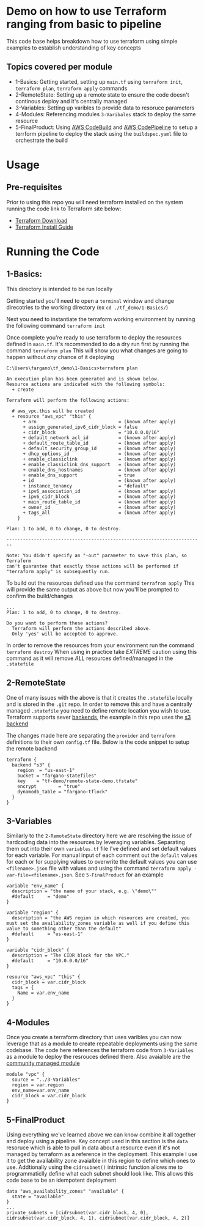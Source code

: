 # Demo on how to use Terraform ranging from basic to pipeline

This code base helps breakdown how to use terraform using simple examples to establish understanding of key concepts

## Topics covered per module

* 1-Basics: Getting started, setting up `main.tf` using `terraform init`, `terraform plan`, `terraform apply` commands
* 2-RemoteState: Setting up a remote state to ensure the code doesn't continous deploy and it's centrally managed
* 3-Variables: Setting up varibles to provide data to resoruce parameters
* 4-Modules: Referencing modules `3-Varibales` stack to deploy the same resource
* 5-FinalProduct: Using [AWS CodeBuild](https://aws.amazon.com/codebuild/) and [AWS CodePipeline](https://aws.amazon.com/codepipeline/) to setup a terrform pipeline to deploy the stack using the `buildspec.yaml` file to orchestrate the build 

# Usage

## Pre-requisites

Prior to using this repo you will need terraform installed on the system running the code link to Terraform site below:

* [Terraform Download](https://www.terraform.io/downloads.html)
* [Terraform Install Guide](https://learn.hashicorp.com/terraform/getting-started/install)

# Running the Code

## 1-Basics:

This directory is intended to be run locally

Getting started you'll need to open a `terminal` window and change direcotries to the working directory (ex `cd ./tf_demo/1-Basics/`)

Next you need to instantiate the terraform working environment by running the following command `terraform init`

Once complete you're ready to use terraform to deploy the resources defined in `main.tf`. It's recommended to do a dry run first by running the command `terraform plan`
This will show you what changes are going to happen without *any* chance of it deploying

```
C:\Users\fargano\tf_demo\1-Basics>terraform plan

An execution plan has been generated and is shown below.
Resource actions are indicated with the following symbols:
  + create

Terraform will perform the following actions:

  # aws_vpc.this will be created
  + resource "aws_vpc" "this" {
      + arn                              = (known after apply)
      + assign_generated_ipv6_cidr_block = false
      + cidr_block                       = "10.0.0.0/16"
      + default_network_acl_id           = (known after apply)
      + default_route_table_id           = (known after apply)
      + default_security_group_id        = (known after apply)
      + dhcp_options_id                  = (known after apply)
      + enable_classiclink               = (known after apply)
      + enable_classiclink_dns_support   = (known after apply)
      + enable_dns_hostnames             = (known after apply)
      + enable_dns_support               = true
      + id                               = (known after apply)
      + instance_tenancy                 = "default"
      + ipv6_association_id              = (known after apply)
      + ipv6_cidr_block                  = (known after apply)
      + main_route_table_id              = (known after apply)
      + owner_id                         = (known after apply)
      + tags_all                         = (known after apply)
    }

Plan: 1 to add, 0 to change, 0 to destroy.

------------------------------------------------------------------------

Note: You didn't specify an "-out" parameter to save this plan, so Terraform
can't guarantee that exactly these actions will be performed if
"terraform apply" is subsequently run.
```
To build out the resources defined use the command `terrafrom apply` 
This will provide the same output as above but now you'll be prompted to confirm the build/changes

```
...
Plan: 1 to add, 0 to change, 0 to destroy.

Do you want to perform these actions?
  Terraform will perform the actions described above.
  Only 'yes' will be accepted to approve.
```

In order to remove the resources from your environment run the command `terraform destroy`
When using in practice take *EXTREME* caution using this command as it will remove *ALL* resources defined/managed in the `.statefile`

## 2-RemoteState

One of many issues with the above is that it creates the `.statefile` locally and is stored in the `.git` repo. In order to remove this and have a centrally managed `.statefile` you need to define remote location you wish to use. Terraform supports sever [bankends](https://www.terraform.io/docs/language/settings/backends/index.html), the example in this repo uses the [s3 backend](https://www.terraform.io/docs/language/settings/backends/s3.html)

The changes made here are separating the `provider` and `terraform` definitions to their own `config.tf` file. Below is the code snippet to setup the remote backend

```
terraform {
  backend "s3" {
    region  = "us-east-1"
    bucket = "fargano-statefiles"
    key    = "tf-demo/remote-state-demo.tfstate"
    encrypt        = "true"
    dynamodb_table = "fargano-tflock"
  }
}
```

## 3-Variables

Similarly to the `2-RemoteState` directory here we are resolving the issue of hardcoding data into the resources by leveraging variables. Separating them out into their own `variables.tf` file I've defined and set default values for each variable. For manual input of each comment out the `default` values for each or for supplying values to overwrite the default values you can use `<filename>.json` file with values and using the command `terraform apply -var-file=<filename>.json`. See `5-FinalProduct` for an example

```
variable "env_name" {
  description = "the name of your stack, e.g. \"demo\""
  #default     = "demo"
}

variable "region" {
  description = "the AWS region in which resources are created, you must set the availability_zones variable as well if you define this value to something other than the default"
  #default     = "us-east-1"
}

variable "cidr_block" {
  description = "The CIDR block for the VPC."
  #default     = "10.0.0.0/16"
}
```
```
resource "aws_vpc" "this" {
  cidr_block = var.cidr_block
  tags = {
    Name = var.env_name
  }
}
```
## 4-Modules

Once you create a terraform directory that uses varibles you can now leverage that as a module to create repeatable deployments using the same codebase. The code here references the terraform code from `3-Variables` as a module to deploy the resrouces defined there. Also avaialble are the [community managed module](https://registry.terraform.io/) 

```
module "vpc" {
  source = "../3-Variables"
  region = var.region
  env_name=var.env_name
  cidr_block = var.cidr_block
}
```

## 5-FinalProduct

Using everything we've learned above we can know combine it all together and deploy using a pipeline. Key concept used in this section is the `data` resoruce which is able to pull in data about a resource even if it's not managed by terraform as a reference in the deployment. This example I use it to get the availability zone avaialble in this region to define which ones to use. Addtionally using the `cidrsubnet()` intrinsic function allows me to programmaticlly define what each subnet should look like. This allows this code base to be an idempotent deployment

```
data "aws_availability_zones" "available" {
  state = "available"
}
...
private_subnets = [cidrsubnet(var.cidr_block, 4, 0), cidrsubnet(var.cidr_block, 4, 1), cidrsubnet(var.cidr_block, 4, 2)]
```